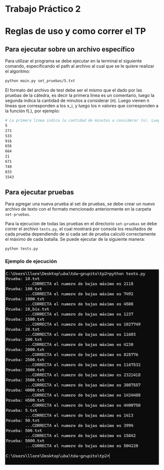 # Trabajo Práctico 2

# Reglas de uso y como correr el TP

## Para ejecutar sobre un archivo específico

Para utilizar el programa se debe ejecutar en la terminal el siguiente comando, especificando el path al archivo al cual que se le quiere realizar el algoritmo:
```sh
python main.py set_pruebas/5.txt
```
El formato del archivo de test debe ser el mismo que el dado por las pruebas de la cátedra, es decir la primera línea es un comentario, luego la segunda indica la cantidad de minutos a considerar (n). Luego vienen n líneas que corresponden a los x_i, y luego los n valores que corresponden a la función f(.), por ejemplo:

```sh
# La primera línea indica la cantidad de minutos a considerar (n). Luego vienen n líneas que corresponden a los x_i, y luego los n valores que corresponden a la función f(.):
5
271
533
916
656
664
21
671
749
833
1543
```


## Para ejecutar pruebas

Para agregar una nueva prueba al set de pruebas, se debe crear un nuevo archivo de texto con el formato mencionado anteriormente en la carpeta `set-pruebas`.

Para la ejecucion de todas las pruebas en el directorio `set-pruebas` se debe correr el archivo `tests.py`, el cual mostrará por consola los resultados de cada prueba dependiendo de si cada set de prueba calculó correctamente el máximo de cada batalla. Se puede ejecutar de la siguiente manera: 

```sh
python tests.py
```

### Ejemplo de ejecución

![Preubas](img/pruebas.png)